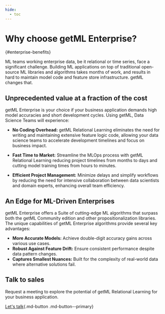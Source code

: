 ```yaml
---
hide:
  - toc
---
```


# **Why choose getML Enterprise?**
[](){#enterprise-benefits}

ML teams working enterprise data, be it relational or time series, face a significant challenge. Building ML applications on top of traditional open-source ML libraries and algorithms takes months of work, and results in hard to maintain model code and feature store infrastructure. getML changes that.


## **Unprecedented value at a fraction of the cost**

getML Enterprise is your choice if your business application demands high model accuracies and short development cycles. Using getML, Data Science Teams will experience:

- **No Coding Overhead:** getML Relational Learning eliminates the need for writing and maintaining extensive feature logic code, allowing your data science teams to accelerate development timelines and focus on business impact.

- **Fast Time to Market:** Streamline the MLOps process with getML Relational Learning reducing project timelines from months to days and cutting model training times from hours to minutes.

- **Efficient Project Management:** Minimize delays and simplify workflows by reducing the need for intensive collaboration between data scientists and domain experts, enhancing overall team efficiency.


## **An Edge for ML-Driven Enterprises**

getML Enterprise offers a Suite of cutting-edge ML algorithms that surpass both the getML Community edition and other propositionalization libraries. The unique capabilities of getML Enterprise algorithms provide several key advantages:

- **More Accurate Models:** Achieve double-digit accuracy gains across various use cases.
- **Robust Against Feature Drift:** Ensure consistent performance despite data pattern changes.
- **Captures Smallest Nuances:** Built for the complexity of real-world data where alternative solutions fail.


## **Talk to sales**

Request a meeting to explore the potential of getML Relational Learning for your business application.

[Let's talk](../contact/message-us.md){.md-button .md-button--primary}
